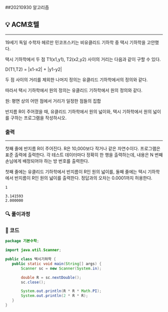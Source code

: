 ##20210930 알고리즘

## 💡 ACM호텔
---
19세기 독일 수학자 헤르만 민코프스키는 비유클리드 기하학 중 택시 기하학을 고안했다.

택시 기하학에서 두 점 T1(x1,y1), T2(x2,y2) 사이의 거리는 다음과 같이 구할 수 있다.

D(T1,T2) = |x1-x2| + |y1-y2|

두 점 사이의 거리를 제외한 나머지 정의는 유클리드 기하학에서의 정의와 같다.

따라서 택시 기하학에서 원의 정의는 유클리드 기하학에서 원의 정의와 같다.

원: 평면 상의 어떤 점에서 거리가 일정한 점들의 집합

반지름 R이 주어졌을 때, 유클리드 기하학에서 원의 넓이와, 택시 기하학에서 원의 넓이를 구하는 프로그램을 작성하시오.
### 출력
---
첫째 줄에 반지름 R이 주어진다. R은 10,000보다 작거나 같은 자연수이다.
프로그램은 표준 출력에 출력한다. 각 테스트 데이터마다 정확히 한 행을 출력하는데, 내용은 N 번째 손님에게 배정되어야 하는 방 번호를 출력한다.

첫째 줄에는 유클리드 기하학에서 반지름이 R인 원의 넓이를, 둘째 줄에는 택시 기하학에서 반지름이 R인 원의 넓이를 출력한다. 정답과의 오차는 0.0001까지 허용한다.
```
1
```
```
3.141593
2.000000
```
### 🔍 풀이과정


 ###  👻 코드 

 ```java
package 기본수학;

import java.util.Scanner;

public class 택시기하학 {
    public static void main(String[] args) {
        Scanner sc = new Scanner(System.in);

        double R = sc.nextDouble();
        sc.close();

        System.out.println(R * R * Math.PI);
        System.out.println(2 * R * R);
    }
}

```

 
